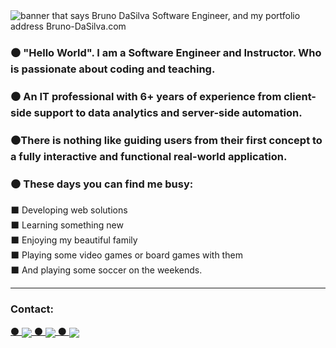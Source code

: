 <img src="https://res.cloudinary.com/duprwuo4j/image/upload/v1603401072/Logo/brunodasilva_gftoag.gif" alt="banner that says Bruno DaSilva Software Engineer, and my portfolio address Bruno-DaSilva.com">


### ⚫ "Hello World". I am a Software Engineer and Instructor. Who is passionate about coding and teaching.

### ⚫ An IT professional with 6+ years of experience from client-side support to data analytics and server-side automation. 

### ⚫There is nothing like guiding users from their first concept to a fully interactive and functional real-world application. 

### ⚫ These days you can find me busy: 
 
   ⬛ Developing web solutions<br>
   ⬛ Learning something new <br>
   ⬛ Enjoying my beautiful family<br>
   ⬛ Playing some video games or board games with them <br>
   ⬛ And playing some soccer on the weekends.<br>


---

### Contact: 
<a href="https://www.linkedin.com/in/bruno-dasilva/" title="This is a link to my Linkedin Profile">
 ⚫
  <img align="center" src="https://res.cloudinary.com/duprwuo4j/image/upload/v1603403579/Logo/iconfinder_LinkedIn_3380448_1_hnjs0a.webp" />
 ⚫
</a>
<a href="https://www.bruno-dasilva.com/" title="This is a link to my portfolio page">
  <img align="center" src="https://res.cloudinary.com/duprwuo4j/image/upload/v1603403581/Logo/iconfinder_Telegram_3380451_1_snx24h.png" />
 ⚫
</a>
<a href="#">
  <img align="center" src="https://res.cloudinary.com/duprwuo4j/image/upload/v1603404847/Logo/thing700_kjehjg.gif" />
</a>
